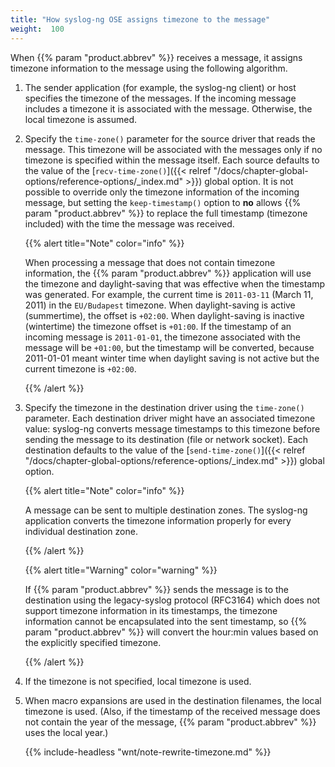 ```yaml
---
title: "How syslog-ng OSE assigns timezone to the message"
weight:  100
---
```

<!-- DISCLAIMER: This file is based on the syslog-ng Open Source Edition documentation https://github.com/balabit/syslog-ng-ose-guides/commit/2f4a52ee61d1ea9ad27cb4f3168b95408fddfdf2 and is used under the terms of The syslog-ng Open Source Edition Documentation License. The file has been modified by Axoflow. -->

When {{% param "product.abbrev" %}} receives a message, it assigns timezone information to the message using the following algorithm.

1.  The sender application (for example, the syslog-ng client) or host specifies the timezone of the messages. If the incoming message includes a timezone it is associated with the message. Otherwise, the local timezone is assumed.

2.  Specify the `time-zone()` parameter for the source driver that reads the message. This timezone will be associated with the messages only if no timezone is specified within the message itself. Each source defaults to the value of the [`recv-time-zone()`]({{< relref "/docs/chapter-global-options/reference-options/_index.md" >}}) global option. It is not possible to override only the timezone information of the incoming message, but setting the `keep-timestamp()` option to **no** allows {{% param "product.abbrev" %}} to replace the full timestamp (timezone included) with the time the message was received.
    
    {{% alert title="Note" color="info" %}}
    
    When processing a message that does not contain timezone information, the {{% param "product.abbrev" %}} application will use the timezone and daylight-saving that was effective when the timestamp was generated. For example, the current time is `2011-03-11` (March 11, 2011) in the `EU/Budapest` timezone. When daylight-saving is active (summertime), the offset is `+02:00`. When daylight-saving is inactive (wintertime) the timezone offset is `+01:00`. If the timestamp of an incoming message is `2011-01-01`, the timezone associated with the message will be `+01:00`, but the timestamp will be converted, because 2011-01-01 meant winter time when daylight saving is not active but the current timezone is `+02:00`.
    
    {{% /alert %}}

3.  Specify the timezone in the destination driver using the `time-zone()` parameter. Each destination driver might have an associated timezone value: syslog-ng converts message timestamps to this timezone before sending the message to its destination (file or network socket). Each destination defaults to the value of the [`send-time-zone()`]({{< relref "/docs/chapter-global-options/reference-options/_index.md" >}}) global option.
    
    {{% alert title="Note" color="info" %}}
    
    A message can be sent to multiple destination zones. The syslog-ng application converts the timezone information properly for every individual destination zone.
    
    {{% /alert %}}
    
    {{% alert title="Warning" color="warning" %}}
    
    If {{% param "product.abbrev" %}} sends the message is to the destination using the legacy-syslog protocol (RFC3164) which does not support timezone information in its timestamps, the timezone information cannot be encapsulated into the sent timestamp, so {{% param "product.abbrev" %}} will convert the hour:min values based on the explicitly specified timezone.
    
    {{% /alert %}}

4.  If the timezone is not specified, local timezone is used.

5.  When macro expansions are used in the destination filenames, the local timezone is used. (Also, if the timestamp of the received message does not contain the year of the message, {{% param "product.abbrev" %}} uses the local year.)
    
    {{% include-headless "wnt/note-rewrite-timezone.md" %}}
